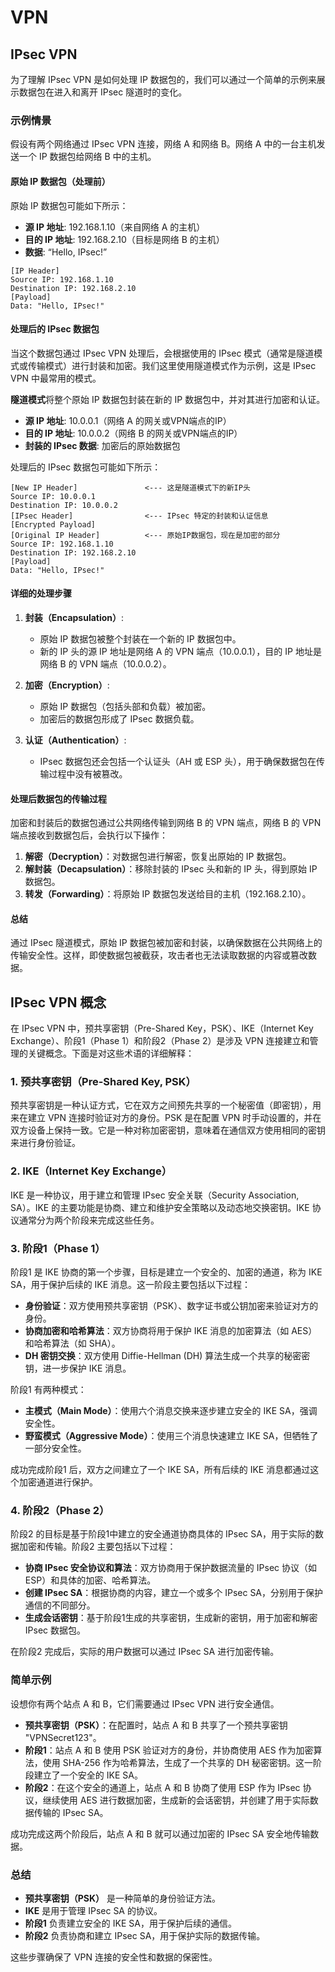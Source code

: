 # VPN

## IPsec VPN

为了理解 IPsec VPN 是如何处理 IP 数据包的，我们可以通过一个简单的示例来展示数据包在进入和离开 IPsec 隧道时的变化。

### 示例情景
假设有两个网络通过 IPsec VPN 连接，网络 A 和网络 B。网络 A 中的一台主机发送一个 IP 数据包给网络 B 中的主机。

#### 原始 IP 数据包（处理前）
原始 IP 数据包可能如下所示：

- **源 IP 地址**: 192.168.1.10（来自网络 A 的主机）
- **目的 IP 地址**: 192.168.2.10（目标是网络 B 的主机）
- **数据**: “Hello, IPsec!”

```
[IP Header]
Source IP: 192.168.1.10
Destination IP: 192.168.2.10
[Payload]
Data: "Hello, IPsec!"
```

#### 处理后的 IPsec 数据包
当这个数据包通过 IPsec VPN 处理后，会根据使用的 IPsec 模式（通常是隧道模式或传输模式）进行封装和加密。我们这里使用隧道模式作为示例，这是 IPsec VPN 中最常用的模式。

**隧道模式**将整个原始 IP 数据包封装在新的 IP 数据包中，并对其进行加密和认证。

- **源 IP 地址**: 10.0.0.1（网络 A 的网关或VPN端点的IP）
- **目的 IP 地址**: 10.0.0.2（网络 B 的网关或VPN端点的IP）
- **封装的 IPsec 数据**: 加密后的原始数据包

处理后的 IPsec 数据包可能如下所示：

```
[New IP Header]               <--- 这是隧道模式下的新IP头
Source IP: 10.0.0.1
Destination IP: 10.0.0.2
[IPsec Header]                <--- IPsec 特定的封装和认证信息
[Encrypted Payload]
[Original IP Header]          <--- 原始IP数据包，现在是加密的部分
Source IP: 192.168.1.10
Destination IP: 192.168.2.10
[Payload]
Data: "Hello, IPsec!"
```

#### 详细的处理步骤

1. **封装（Encapsulation）**:
   - 原始 IP 数据包被整个封装在一个新的 IP 数据包中。
   - 新的 IP 头的源 IP 地址是网络 A 的 VPN 端点（10.0.0.1），目的 IP 地址是网络 B 的 VPN 端点（10.0.0.2）。

2. **加密（Encryption）**:
   - 原始 IP 数据包（包括头部和负载）被加密。
   - 加密后的数据包形成了 IPsec 数据负载。

3. **认证（Authentication）**:
   - IPsec 数据包还会包括一个认证头（AH 或 ESP 头），用于确保数据包在传输过程中没有被篡改。

#### 处理后数据包的传输过程
加密和封装后的数据包通过公共网络传输到网络 B 的 VPN 端点，网络 B 的 VPN 端点接收到数据包后，会执行以下操作：

1. **解密（Decryption）**：对数据包进行解密，恢复出原始的 IP 数据包。
2. **解封装（Decapsulation）**：移除封装的 IPsec 头和新的 IP 头，得到原始 IP 数据包。
3. **转发（Forwarding）**：将原始 IP 数据包发送给目的主机（192.168.2.10）。

#### 总结
通过 IPsec 隧道模式，原始 IP 数据包被加密和封装，以确保数据在公共网络上的传输安全性。这样，即使数据包被截获，攻击者也无法读取数据的内容或篡改数据。

## IPsec VPN 概念

在 IPsec VPN 中，预共享密钥（Pre-Shared Key，PSK）、IKE（Internet Key Exchange）、阶段1（Phase 1）和阶段2（Phase 2）是涉及 VPN 连接建立和管理的关键概念。下面是对这些术语的详细解释：

### 1. 预共享密钥（Pre-Shared Key, PSK）
预共享密钥是一种认证方式，它在双方之间预先共享的一个秘密值（即密钥），用来在建立 VPN 连接时验证对方的身份。PSK 是在配置 VPN 时手动设置的，并在双方设备上保持一致。它是一种对称加密密钥，意味着在通信双方使用相同的密钥来进行身份验证。

### 2. IKE（Internet Key Exchange）
IKE 是一种协议，用于建立和管理 IPsec 安全关联（Security Association, SA）。IKE 的主要功能是协商、建立和维护安全策略以及动态地交换密钥。IKE 协议通常分为两个阶段来完成这些任务。

### 3. 阶段1（Phase 1）
阶段1 是 IKE 协商的第一个步骤，目标是建立一个安全的、加密的通道，称为 IKE SA，用于保护后续的 IKE 消息。这一阶段主要包括以下过程：

- **身份验证**：双方使用预共享密钥（PSK）、数字证书或公钥加密来验证对方的身份。
- **协商加密和哈希算法**：双方协商将用于保护 IKE 消息的加密算法（如 AES）和哈希算法（如 SHA）。
- **DH 密钥交换**：双方使用 Diffie-Hellman (DH) 算法生成一个共享的秘密密钥，进一步保护 IKE 消息。

阶段1 有两种模式：
- **主模式（Main Mode）**：使用六个消息交换来逐步建立安全的 IKE SA，强调安全性。
- **野蛮模式（Aggressive Mode）**：使用三个消息快速建立 IKE SA，但牺牲了一部分安全性。

成功完成阶段1 后，双方之间建立了一个 IKE SA，所有后续的 IKE 消息都通过这个加密通道进行保护。

### 4. 阶段2（Phase 2）
阶段2 的目标是基于阶段1中建立的安全通道协商具体的 IPsec SA，用于实际的数据加密和传输。阶段2 主要包括以下过程：

- **协商 IPsec 安全协议和算法**：双方协商用于保护数据流量的 IPsec 协议（如 ESP）和具体的加密、哈希算法。
- **创建 IPsec SA**：根据协商的内容，建立一个或多个 IPsec SA，分别用于保护通信的不同部分。
- **生成会话密钥**：基于阶段1生成的共享密钥，生成新的密钥，用于加密和解密 IPsec 数据包。

在阶段2 完成后，实际的用户数据可以通过 IPsec SA 进行加密传输。

### 简单示例
设想你有两个站点 A 和 B，它们需要通过 IPsec VPN 进行安全通信。

- **预共享密钥（PSK）**：在配置时，站点 A 和 B 共享了一个预共享密钥 "VPNSecret123"。
- **阶段1**：站点 A 和 B 使用 PSK 验证对方的身份，并协商使用 AES 作为加密算法，使用 SHA-256 作为哈希算法，生成了一个共享的 DH 秘密密钥。这一阶段建立了一个安全的 IKE SA。
- **阶段2**：在这个安全的通道上，站点 A 和 B 协商了使用 ESP 作为 IPsec 协议，继续使用 AES 进行数据加密，生成新的会话密钥，并创建了用于实际数据传输的 IPsec SA。

成功完成这两个阶段后，站点 A 和 B 就可以通过加密的 IPsec SA 安全地传输数据。

### 总结
- **预共享密钥（PSK）** 是一种简单的身份验证方法。
- **IKE** 是用于管理 IPsec SA 的协议。
- **阶段1** 负责建立安全的 IKE SA，用于保护后续的通信。
- **阶段2** 负责协商和建立 IPsec SA，用于保护实际的数据传输。

这些步骤确保了 VPN 连接的安全性和数据的保密性。

